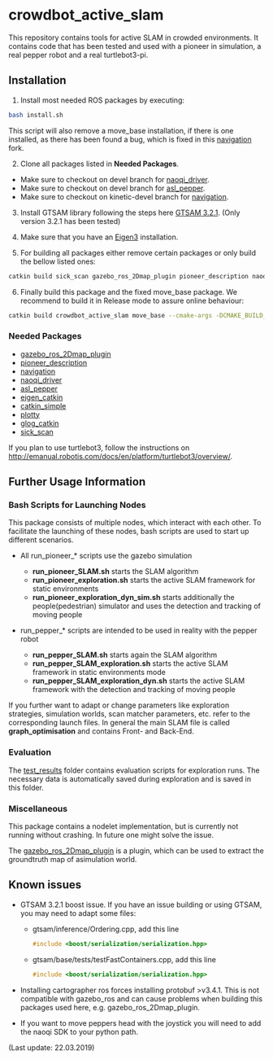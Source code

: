 # crowdbot_active_slam

This repository contains tools for active SLAM in crowded environments. It contains code that has been tested and used with a pioneer in simulation, a real pepper robot and a real turtlebot3-pi.

## Installation

1. Install most needed ROS packages by executing:

  ```bash
  bash install.sh
  ```

  This script will also remove a move_base installation, if there is one installed, as there has been found a bug, which is fixed in this [navigation](https://github.com/dmammolo/navigation) fork.

2. Clone all packages listed in **Needed Packages**.

  - Make sure to checkout on devel branch for [naoqi_driver](https://github.com/danieldugas/naoqi_driver).
  - Make sure to checkout on devel branch for [asl_pepper](https://github.com/ethz-asl/asl_pepper).
  - Make sure to checkout on kinetic-devel branch for [navigation](https://github.com/dmammolo/navigation).

3. Install GTSAM library following the steps here [GTSAM 3.2.1](https://borg.cc.gatech.edu/download.html). (Only version 3.2.1 has been tested)

4. Make sure that you have an [Eigen3](http://eigen.tuxfamily.org/index.php?title=Main_Page) installation.

5. For building all packages either remove certain packages or only build the bellow listed ones:

  ```bash
  catkin build sick_scan gazebo_ros_2Dmap_plugin pioneer_description naoqi_driver eigen_catkin glog_catkin eigen_catkin plotty asl_pepper_basic_functions asl_pepper_joystick
  ```

6. Finally build this package and the fixed move_base package. We recommend to build it in Release mode to assure online behaviour:

  ```bash
  catkin build crowdbot_active_slam move_base --cmake-args -DCMAKE_BUILD_TYPE=Release
  ```

### Needed Packages

- [gazebo_ros_2Dmap_plugin](https://github.com/dmammolo/gazebo_ros_2Dmap_plugin)
- [pioneer_description](https://github.com/dmammolo/pioneer_description)
- [navigation](https://github.com/dmammolo/navigation)
- [naoqi_driver](https://github.com/danieldugas/naoqi_driver)
- [asl_pepper](https://github.com/ethz-asl/asl_pepper)
- [eigen_catkin](https://github.com/ethz-asl/eigen_catkin)
- [catkin_simple](https://github.com/catkin/catkin_simple)
- [plotty](https://github.com/ethz-asl/plotty)
- [glog_catkin](https://github.com/ethz-asl/glog_catkin)
- [sick_scan](https://github.com/SICKAG/sick_scan)

If you plan to use turtlebot3, follow the instructions on <http://emanual.robotis.com/docs/en/platform/turtlebot3/overview/>.

## Further Usage Information

### Bash Scripts for Launching Nodes

This package consists of multiple nodes, which interact with each other. To facilitate the launching of these nodes, bash scripts are used to start up different scenarios.

- All run_pioneer_* scripts use the gazebo simulation

  - **run_pioneer_SLAM.sh** starts the SLAM algorithm
  - **run_pioneer_exploration.sh** starts the active SLAM framework for static environments
  - **run_pioneer_exploration_dyn_sim.sh** starts additionally the people(pedestrian) simulator and uses the detection and tracking of moving people

- run_pepper_* scripts are intended to be used in reality with the pepper robot

  - **run_pepper_SLAM.sh** starts again the SLAM algorithm
  - **run_pepper_SLAM_exploration.sh** starts the active SLAM framework in static environments mode
  - **run_pepper_SLAM_exploration_dyn.sh** starts the active SLAM framework with the detection and tracking of moving people

If you further want to adapt or change parameters like exploration strategies, simulation worlds, scan matcher parameters, etc. refer to the corresponding launch files. In general the main SLAM file is called **graph_optimisation** and contains Front- and Back-End.

### Evaluation

The [test_results](https://github.com/ethz-asl/crowdbot_active_slam/tree/devel/test_result) folder contains evaluation scripts for exploration runs. The necessary data is automatically saved during exploration and is saved in this folder.

### Miscellaneous

This package contains a nodelet implementation, but is currently not running without crashing. In future one might solve the issue.

The [gazebo_ros_2Dmap_plugin](https://github.com/dmammolo/gazebo_ros_2Dmap_plugin) is a plugin, which can be used to extract the groundtruth map of asimulation world.

## Known issues

- GTSAM 3.2.1 boost issue. If you have an issue building or using GTSAM, you may need to adapt some files:

  - gtsam/inference/Ordering.cpp, add this line

    ```c++
    #include <boost/serialization/serialization.hpp>
    ```

  - gtsam/base/tests/testFastContainers.cpp, add this line

    ```c++
    #include <boost/serialization/serialization.hpp>
    ```

- Installing cartographer ros forces installing protobuf >v3.4.1\. This is not compatible with gazebo_ros and can cause problems when building this packages used here, e.g. gazebo_ros_2Dmap_plugin.

- If you want to move peppers head with the joystick you will need to add the naoqi SDK to your python path.

(Last update: 22.03.2019)
